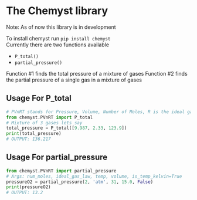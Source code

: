 # The Chemyst library

Note: As of now this library is in development

To install chemyst run ```pip install chemyst```  
Currently there are two functions available  

- ```P_total()```
- ```partial_pressure()```

Function #1 finds the total pressure of a mixture of gases
Function #2 finds the partial pressure of a single gas in a mixture of gases

## Usage For P_total

```python
# PVnRT stands for Pressure, Volume, Number of Moles, R is the ideal gas law constant, T is temperature
from chemyst.PVnRT import P_total
# Mixture of 3 gases lets say
total_pressure = P_total([9.987, 2.33, 123.9])
print(total_pressure)
# OUTPUT: 136.217
```

## Usage For partial_pressure

```python
from chemyst.PVnRT import partial_pressure
# Args: num_moles, ideal_gas_law, temp, volume, is_temp_kelvin=True
pressureO2 = partial_pressure(2, 'atm', 31, 15.0, False)
print(pressureO2)
# OUTPUT: 13.2
```
